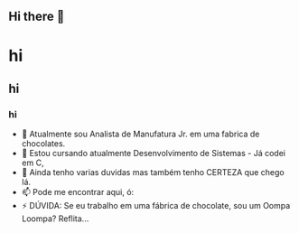 ## Hi there 👋
# hi
## hi
### hi 

- 🔭 Atualmente sou Analista de Manufatura Jr. em uma fabrica de chocolates. 
- 🌱 Estou cursando atualmente Desenvolvimento de Sistemas
      - Já codei em C, 
- 🤔 Ainda tenho varias duvidas mas também tenho CERTEZA que chego lá.
- 📫 Pode me encontrar aqui, ó: 
- ⚡ DÚVIDA: Se eu trabalho em uma fábrica de chocolate, sou um Oompa Loompa? Reflita...
  
